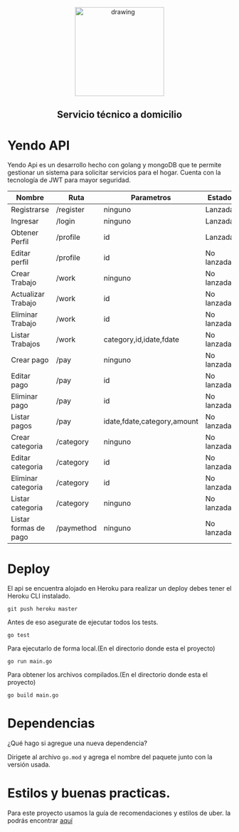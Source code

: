 <p align="center"><a href="https://petgram-front-carlosg.carlosgarcia97gr.now.sh/" target="_blank" rel="noopener noreferrer">
<img src="https://scontent.flim18-2.fna.fbcdn.net/v/t1.0-9/88060511_108312617440872_2803505826193473536_n.png?_nc_cat=100&_nc_sid=85a577&_nc_eui2=AeGrPWXWrXUWlRPxq5nx7zrSyTprspERJb7JOmuykRElvheDnQllD6WTAYgwSvQjyV6Wecifpct7rhVJLGTSxsSU&_nc_ohc=H64p2KWqeGwAX82hWAl&_nc_ht=scontent.flim18-2.fna&oh=bbc133be3fc34f1749ab0206c0d352a9&oe=5ED28441" alt="drawing" width="200"/></a></p>
<h2 align="center">Servicio técnico a domicilio</h2>

# Yendo API

Yendo Api es un desarrollo hecho con golang y mongoDB que te permite gestionar un sistema para solicitar servicios para el hogar. Cuenta con la tecnología de JWT para mayor seguridad.

| Nombre                | Ruta       | Parametros                  | Estado     | Protegida | Método |
| --------------------- | ---------- | --------------------------- | ---------- | --------- | ------ |
| Registrarse           | /register  | ninguno                     | Lanzada    | No        | POST   |
| Ingresar              | /login     | ninguno                     | Lanzada    | No        | POST   |
| Obtener Perfil        | /profile   | id                          | Lanzada    | Si        | GET    |
| Editar perfil         | /profile   | id                          | No lanzada | Si        | PUT    |
| Crear Trabajo         | /work      | ninguno                     | No lanzada | Si        | POST   |
| Actualizar Trabajo    | /work      | id                          | No lanzada | Si        | PUT    |
| Eliminar Trabajo      | /work      | id                          | No lanzada | Si        | DELETE |
| Listar Trabajos       | /work      | category,id,idate,fdate     | No lanzada | Si        | GET    |
| Crear pago            | /pay       | ninguno                     | No lanzada | Si        | POST   |
| Editar pago           | /pay       | id                          | No lanzada | Si        | PUT    |
| Eliminar pago         | /pay       | id                          | No lanzada | Si        | DELETE |
| Listar pagos          | /pay       | idate,fdate,category,amount | No lanzada | Si        | GET    |
| Crear categoria       | /category  | ninguno                     | No lanzada | Si        | POST   |
| Editar categoria      | /category  | id                          | No lanzada | Si        | PUT    |
| Eliminar categoria    | /category  | id                          | No lanzada | Si        | DELETE |
| Listar categoria      | /category  | ninguno                     | No lanzada | Si        | GET    |
| Listar formas de pago | /paymethod | ninguno                     | No lanzada | Si        | GET    |

# Deploy

El api se encuentra alojado en Heroku para realizar un deploy debes tener el Heroku CLI instalado.

`git push heroku master`

Antes de eso asegurate de ejecutar todos los tests.

`go test`

Para ejecutarlo de forma local.(En el directorio donde esta el proyecto)

`go run main.go`

Para obtener los archivos compilados.(En el directorio donde esta el proyecto)

`go build main.go`

# Dependencias

¿Qué hago si agregue una nueva dependencia?

Dirigete al archivo `go.mod` y agrega el nombre del paquete junto con la versión usada.

# Estilos y buenas practicas.

Para este proyecto usamos la guía de recomendaciones y estilos de uber. la podrás encontrar <a href="https://github.com/friendsofgo/uber-go-guide-es">aquí</a>
